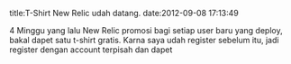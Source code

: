 title:T-Shirt New Relic udah datang.
date:2012-09-08 17:13:49

4 Minggu yang lalu New Relic promosi bagi setiap user baru yang deploy, bakal dapet satu t-shirt gratis. Karna saya udah register sebelum itu, jadi register dengan account terpisah dan dapet
